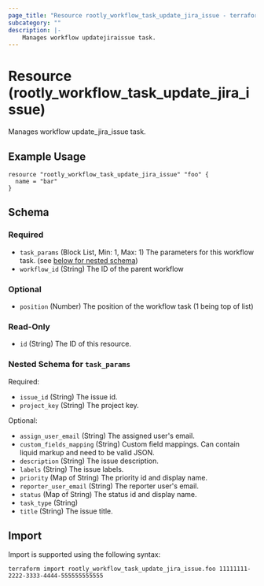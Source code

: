 ```yaml
---
page_title: "Resource rootly_workflow_task_update_jira_issue - terraform-provider-rootly"
subcategory: ""
description: |-
    Manages workflow updatejiraissue task.
---
```


# Resource (rootly_workflow_task_update_jira_issue)

Manages workflow update_jira_issue task.

## Example Usage

```
resource "rootly_workflow_task_update_jira_issue" "foo" {
  name = "bar"
}
```

<!-- schema generated by tfplugindocs -->
## Schema

### Required

- `task_params` (Block List, Min: 1, Max: 1) The parameters for this workflow task. (see [below for nested schema](#nestedblock--task_params))
- `workflow_id` (String) The ID of the parent workflow

### Optional

- `position` (Number) The position of the workflow task (1 being top of list)

### Read-Only

- `id` (String) The ID of this resource.

<a id="nestedblock--task_params"></a>
### Nested Schema for `task_params`

Required:

- `issue_id` (String) The issue id.
- `project_key` (String) The project key.

Optional:

- `assign_user_email` (String) The assigned user's email.
- `custom_fields_mapping` (String) Custom field mappings. Can contain liquid markup and need to be valid JSON.
- `description` (String) The issue description.
- `labels` (String) The issue labels.
- `priority` (Map of String) The priority id and display name.
- `reporter_user_email` (String) The reporter user's email.
- `status` (Map of String) The status id and display name.
- `task_type` (String)
- `title` (String) The issue title.

## Import

Import is supported using the following syntax:

```shell
terraform import rootly_workflow_task_update_jira_issue.foo 11111111-2222-3333-4444-555555555555
```